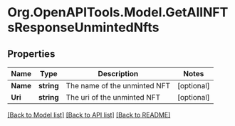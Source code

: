 
# Org.OpenAPITools.Model.GetAllNFTsResponseUnmintedNfts

## Properties

Name | Type | Description | Notes
------------ | ------------- | ------------- | -------------
**Name** | **string** | The name of the unminted NFT | [optional] 
**Uri** | **string** | The uri of the unminted NFT | [optional] 

[[Back to Model list]](../README.md#documentation-for-models)
[[Back to API list]](../README.md#documentation-for-api-endpoints)
[[Back to README]](../README.md)

